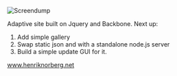 ![Screendump](http://henriknorberg.net/screendump.png)

Adaptive site built on Jquery and Backbone.
Next up: 

1. Add simple gallery
2. Swap static json and with a standalone node.js server
3. Build a simple update GUI for it.

www.henriknorberg.net